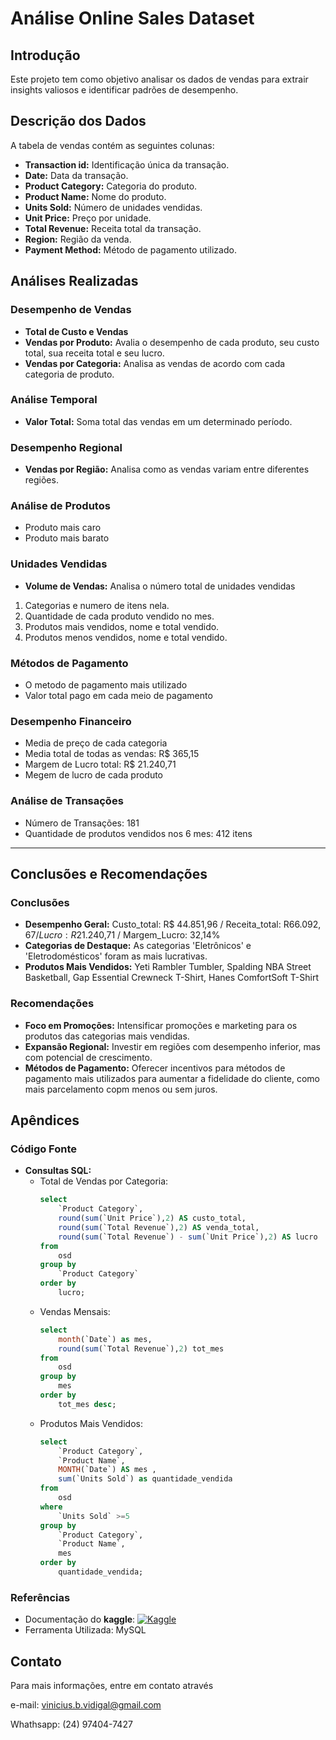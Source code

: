 # Análise Online Sales Dataset

## Introdução
Este projeto tem como objetivo analisar os dados de vendas para extrair insights valiosos e identificar padrões de desempenho.

## Descrição dos Dados
A tabela de vendas contém as seguintes colunas:
- **Transaction id:** Identificação única da transação.
- **Date:** Data da transação.
- **Product Category:** Categoria do produto.
- **Product Name:** Nome do produto.
- **Units Sold:** Número de unidades vendidas.
- **Unit Price:** Preço por unidade.
- **Total Revenue:** Receita total da transação.
- **Region:** Região da venda.
- **Payment Method:** Método de pagamento utilizado.

## Análises Realizadas
### Desempenho de Vendas
- **Total de Custo e Vendas**
- **Vendas por Produto:** Avalia o desempenho de cada produto, seu custo total, sua receita total e seu lucro.
- **Vendas por Categoria:** Analisa as vendas de acordo com cada categoria de produto. 

### Análise Temporal
- **Valor Total:** Soma total das vendas em um determinado período.

### Desempenho Regional
- **Vendas por Região:** Analisa como as vendas variam entre diferentes regiões.

### Análise de Produtos
- Produto mais caro
- Produto mais barato

### Unidades Vendidas
- **Volume de Vendas:** Analisa o número total de unidades vendidas
1. Categorias e numero de itens nela.
2. Quantidade de cada produto vendido no mes.
3. Produtos mais vendidos, nome e total vendido.
4. Produtos menos vendidos, nome e total vendido.

### Métodos de Pagamento
- O metodo de pagamento mais utilizado
- Valor total pago em cada meio de pagamento

### Desempenho Financeiro
- Media de preço de cada categoria
- Media total de todas as vendas: R$ 365,15
- Margem de Lucro total: R$ 21.240,71
- Megem de lucro de cada produto

### Análise de Transações
- Número de Transações: 181
- Quantidade de produtos vendidos nos 6 mes: 412 itens

---

## Conclusões e Recomendações
### Conclusões
- **Desempenho Geral:** Custo_total: R$ 44.851,96 / Receita_total: R$66.092,67 / Lucro: R$21.240,71 / Margem_Lucro: 32,14% 
- **Categorias de Destaque:** As categorias 'Eletrônicos' e 'Eletrodomésticos' foram as mais lucrativas.
- **Produtos Mais Vendidos:** Yeti Rambler Tumbler, Spalding NBA Street Basketball, Gap Essential Crewneck T-Shirt, Hanes ComfortSoft T-Shirt

### Recomendações
- **Foco em Promoções:** Intensificar promoções e marketing para os produtos das categorias mais vendidas.
- **Expansão Regional:** Investir em regiões com desempenho inferior, mas com potencial de crescimento.
- **Métodos de Pagamento:** Oferecer incentivos para métodos de pagamento mais utilizados para aumentar a fidelidade do cliente, como mais parcelamento copm menos ou sem juros.

## Apêndices
### Código Fonte
- **Consultas SQL:**
  - Total de Vendas por Categoria:
    ```sql
    select 
        `Product Category`, 
        round(sum(`Unit Price`),2) AS custo_total,
        round(sum(`Total Revenue`),2) AS venda_total, 
        round(sum(`Total Revenue`) - sum(`Unit Price`),2) AS lucro
    from 
        osd
    group by 
        `Product Category`
    order by 
        lucro;
    ```
  - Vendas Mensais:
    ```sql
    select
	    month(`Date`) as mes,
        round(sum(`Total Revenue`),2) tot_mes
    from
	    osd
    group by
	    mes
    order by
	    tot_mes desc;
    ```
  - Produtos Mais Vendidos:
    ```sql
    select 
	    `Product Category`,
	    `Product Name`,
        MONTH(`Date`) AS mes ,
        sum(`Units Sold`) as quantidade_vendida  
    from 
	    osd
    where 
	    `Units Sold` >=5
    group by
	    `Product Category`,
	    `Product Name`,
        mes
    order by
	    quantidade_vendida;
    ```

### Referências
- Documentação do __kaggle__: [![Kaggle](https://img.shields.io/badge/Kaggle-20BEFF?style=for-the-badge&logo=Kaggle&logoColor=white)](https://www.kaggle.com/datasets/shreyanshverma27/online-sales-dataset-popular-marketplace-data)
- Ferramenta Utilizada: MySQL

## Contato
Para mais informações, entre em contato através 

e-mail: vinicius.b.vidigal@gmail.com

Whathsapp: (24) 97404-7427

